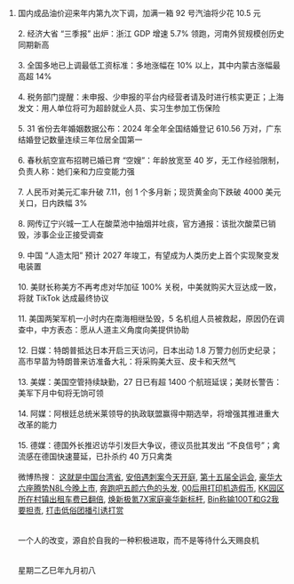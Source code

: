 1. 国内成品油价迎来年内第九次下调，加满一箱 92 号汽油将少花 10.5 元 </br></br> 2. 经济大省 “三季报” 出炉：浙江 GDP 增速 5.7% 领跑，河南外贸规模创历史同期新高 </br></br> 3. 全国多地已上调最低工资标准：多地涨幅在 10% 以上，其中内蒙古涨幅最高超 14% </br></br> 4. 税务部门提醒：未申报、少申报的平台内经营者请及时进行核实更正；上海发文：用人单位将可为超龄就业人员、实习生参加工伤保险 </br></br> 5. 31 省份去年婚姻数据公布：2024 年全年全国结婚登记 610.56 万对，广东结婚登记数量连续三年位居全国第一 </br></br> 6. 春秋航空宣布招聘已婚已育 “空嫂”：年龄放宽至 40 岁，无工作经验限制，负责人称：她们亲和力应变能力强 </br></br> 7. 人民币对美元汇率升破 7.11，创 1 个多月新；现货黄金向下跌破 4000 美元关口，日内跌幅 3% </br></br> 8. 网传辽宁兴城一工人在酸菜池中抽烟并吐痰，官方通报：该批次酸菜已销毁，涉事企业正接受调查 </br></br> 9. 中国 “人造太阳” 预计 2027 年竣工，有望成为人类历史上首个实现聚变发电装置 </br></br> 10. 美财长称美方不再考虑对华加征 100% 关税，中美就购买大豆达成一致，将就 TikTok 达成最终协议 </br></br> 11. 美国两架军机一小时内在南海相继坠毁，5 名机组人员被救起，原因仍在调查中，中方表态：愿从人道主义角度向美提供协助 </br></br> 12. 日媒：特朗普抵达日本开启三天访问，日本出动 1.8 万警力创历史纪录；高市早苗为特朗普来访准备大礼：将采购美大豆、皮卡和天然气 </br></br> 13. 美媒：美国空管持续缺勤，27 日已有超 1400 个航班延误；美财长警告：美军下月中旬将无饷可领 </br></br> 14. 阿媒：阿根廷总统米莱领导的执政联盟赢得中期选举，将增强其推进重大改革的能力 </br></br> 15. 德媒：德国外长推迟访华引发巨大争议，德议员批其发出 “不良信号”；禽流感在德国快速蔓延，已扑杀约 40 万只禽类 </br></br> 微博热搜：  [这就是中国台湾省](https://s.weibo.com/weibo?q=%E8%BF%99%E5%B0%B1%E6%98%AF%E4%B8%AD%E5%9B%BD%E5%8F%B0%E6%B9%BE%E7%9C%81),  [安倍遇刺案今天开庭](https://s.weibo.com/weibo?q=%E5%AE%89%E5%80%8D%E9%81%87%E5%88%BA%E6%A1%88%E4%BB%8A%E5%A4%A9%E5%BC%80%E5%BA%AD),  [第十五届全运会](https://s.weibo.com/weibo?q=%E7%AC%AC%E5%8D%81%E4%BA%94%E5%B1%8A%E5%85%A8%E8%BF%90%E4%BC%9A),  [豪华大六座腾势N8L今晚上市](https://s.weibo.com/weibo?q=%E8%B1%AA%E5%8D%8E%E5%A4%A7%E5%85%AD%E5%BA%A7%E8%85%BE%E5%8A%BFN8L%E4%BB%8A%E6%99%9A%E4%B8%8A%E5%B8%82),  [奔跑吧五颜六色的头发](https://s.weibo.com/weibo?q=%E5%A5%94%E8%B7%91%E5%90%A7%E4%BA%94%E9%A2%9C%E5%85%AD%E8%89%B2%E7%9A%84%E5%A4%B4%E5%8F%91),  [00后用打印机造假币](https://s.weibo.com/weibo?q=00%E5%90%8E%E7%94%A8%E6%89%93%E5%8D%B0%E6%9C%BA%E9%80%A0%E5%81%87%E5%B8%81),  [KK园区所在村镇出租车费已翻倍](https://s.weibo.com/weibo?q=KK%E5%9B%AD%E5%8C%BA%E6%89%80%E5%9C%A8%E6%9D%91%E9%95%87%E5%87%BA%E7%A7%9F%E8%BD%A6%E8%B4%B9%E5%B7%B2%E7%BF%BB%E5%80%8D),  [焕新极氪7X家庭豪华新标杆](https://s.weibo.com/weibo?q=%E7%84%95%E6%96%B0%E6%9E%81%E6%B0%AA7X%E5%AE%B6%E5%BA%AD%E8%B1%AA%E5%8D%8E%E6%96%B0%E6%A0%87%E6%9D%86),  [Bin称输100T和G2我要担责](https://s.weibo.com/weibo?q=Bin%E7%A7%B0%E8%BE%93100T%E5%92%8CG2%E6%88%91%E8%A6%81%E6%8B%85%E8%B4%A3),  [打击低俗团播引诱打赏](https://s.weibo.com/weibo?q=%E6%89%93%E5%87%BB%E4%BD%8E%E4%BF%97%E5%9B%A2%E6%92%AD%E5%BC%95%E8%AF%B1%E6%89%93%E8%B5%8F)
</br></br></br>一个人的改变，源自於自我的一种积极进取，而不是等待什么天赐良机</br></br></br>星期二乙巳年九月初八